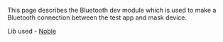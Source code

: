 This page describes the Bluetooth dev module which is used to make a Bluetooth connection between the test app and mask device.

Lib used - [Noble](https://github.com/noble/noble)
